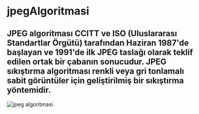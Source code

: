 # jpegAlgoritmasi
## JPEG algoritması CCITT ve ISO (Uluslararası Standartlar Örgütü) tarafından Haziran 1987'de başlayan ve 1991'de ilk JPEG taslağı olarak teklif edilen ortak bir çabanın sonucudur. JPEG sıkıştırma algoritması renkli veya gri tonlamalı sabit görüntüler için geliştirilmiş bir sıkıştırma yöntemidir.</br>
![jpeg algoritmasi](https://slidetodoc.com/presentation_image_h/e6ce61902a1579f45e17974650b5ae84/image-21.jpg)
